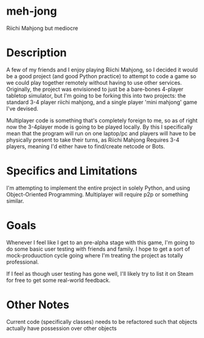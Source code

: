 # meh-jong
Riichi Mahjong but mediocre

# Description
A few of my friends and I enjoy playing Riichi Mahjong, so I decided it would be a good project (and good Python practice) to attempt to code a game so we could play together remotely without having to use other services. Originally, the project was envisioned to just be a bare-bones 4-player tabletop simulator, but I'm going to be forking this into two projects: the standard 3-4 player riichi mahjong, and a single player 'mini mahjong' game I've devised.

Multiplayer code is something that's completely foreign to me, so as of right now the 3-4player mode is going to be played locally.
By this I specifically mean that the program will run on one laptop/pc and players will have to be physically present to take their turns, as Riichi Mahjong Requires 3-4 players, meaning I'd either have to find/create netcode or Bots.

# Specifics and Limitations
I'm attempting to implement the entire project in solely Python, and using Object-Oriented Programming.
Multiplayer will require p2p or something similar.

# Goals

Whenever I feel like I get to an pre-alpha stage with this game, I'm going to do some basic user testing with friends and family. I hope to get a sort of mock-produuction cycle going where I'm treating the project as totally professional.

If I feel as though user testing has gone well, I'll likely try to list it on Steam for free to get some real-world feedback.

# Other Notes
Current code (specifically classes) needs to be refactored such that objects actually have possession over other objects
